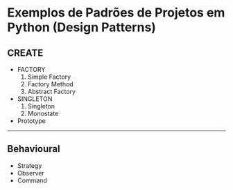 # Exemplos de Padrões de Projetos em Python (Design Patterns)

## CREATE
* FACTORY
    1. Simple Factory
    2. Factory Method
    3. Abstract Factory
* SINGLETON
    1. Singleton
    2. Monostate
* Prototype

<hr/>

## Behavioural
* Strategy
* Observer
* Command